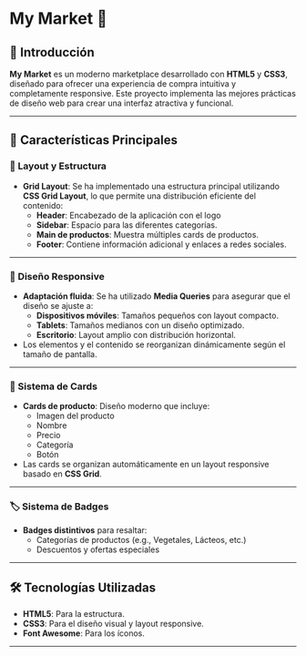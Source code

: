 # My Market 🛒

## 🌟 Introducción
**My Market** es un moderno marketplace desarrollado con **HTML5** y **CSS3**, diseñado para ofrecer una experiencia de compra intuitiva y completamente responsive. Este proyecto implementa las mejores prácticas de diseño web para crear una interfaz atractiva y funcional.

---

## 🎯 Características Principales

### 📐 Layout y Estructura
- **Grid Layout**: Se ha implementado una estructura principal utilizando **CSS Grid Layout**, lo que permite una distribución eficiente del contenido:
  - **Header**: Encabezado de la aplicación con el logo
  - **Sidebar**: Espacio para las diferentes categorías.
  - **Main de productos**: Muestra múltiples cards de productos.
  - **Footer**: Contiene información adicional y enlaces a redes sociales.

---

### 💫 Diseño Responsive
- **Adaptación fluida**: Se ha utilizado **Media Queries** para asegurar que el diseño se ajuste a:
  - **Dispositivos móviles**: Tamaños pequeños con layout compacto.
  - **Tablets**: Tamaños medianos con un diseño optimizado.
  - **Escritorio**: Layout amplio con distribución horizontal.
- Los elementos y el contenido se reorganizan dinámicamente según el tamaño de pantalla.

---

### 🎴 Sistema de Cards
- **Cards de producto**: Diseño moderno que incluye:
  - Imagen del producto
  - Nombre 
  - Precio
  - Categoría
  - Botón
- Las cards se organizan automáticamente en un layout responsive basado en **CSS Grid**.

---

### 🏷️ Sistema de Badges
- **Badges distintivos** para resaltar:
  - Categorías de productos (e.g., Vegetales, Lácteos, etc.)
  - Descuentos y ofertas especiales
---

## 🛠️ Tecnologías Utilizadas
- **HTML5**: Para la estructura.
- **CSS3**: Para el diseño visual y layout responsive.
- **Font Awesome**: Para los íconos.

---

